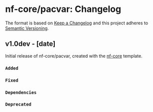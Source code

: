 # nf-core/pacvar: Changelog

The format is based on [Keep a Changelog](https://keepachangelog.com/en/1.0.0/)
and this project adheres to [Semantic Versioning](https://semver.org/spec/v2.0.0.html).

## v1.0dev - [date]

Initial release of nf-core/pacvar, created with the [nf-core](https://nf-co.re/) template.

### `Added`

### `Fixed`

### `Dependencies`

### `Deprecated`
